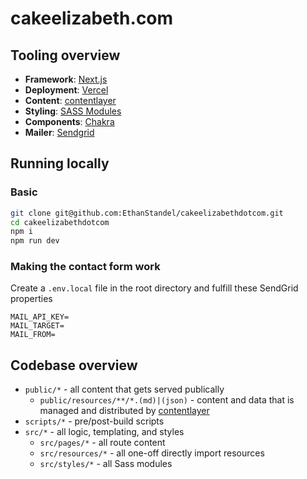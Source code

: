 # cakeelizabeth.com

## Tooling overview

- **Framework**: [Next.js](https://nextjs.org/)
- **Deployment**: [Vercel](https://vercel.com)
- **Content**: [contentlayer](https://github.com/contentlayerdev/contentlayer)
- **Styling**: [SASS Modules](https://sass-lang.com/)
- **Components**: [Chakra](https://chakra-ui.com/)
- **Mailer**: [Sendgrid](https://sendgrid.com/)

## Running locally

### Basic

```bash
git clone git@github.com:EthanStandel/cakeelizabethdotcom.git
cd cakeelizabethdotcom
npm i
npm run dev
```

### Making the contact form work

Create a `.env.local` file in the root directory and fulfill these SendGrid properties

```env
MAIL_API_KEY=
MAIL_TARGET=
MAIL_FROM=
```

## Codebase overview

- `public/*` - all content that gets served publically
  - `public/resources/**/*.(md)|(json)` - content and data that is managed and distributed by [contentlayer](https://github.com/contentlayerdev/contentlayer)
- `scripts/*` - pre/post-build scripts
- `src/*` - all logic, templating, and styles
  - `src/pages/*` - all route content
  - `src/resources/*` - all one-off directly import resources
  - `src/styles/*` - all Sass modules